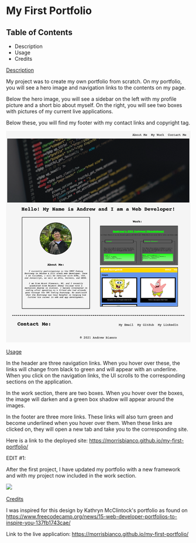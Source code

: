 # My First Portfolio

## Table of Contents

- Description
- Usage
- Credits

[Description](#Description)

My project was to create my own portfolio from scratch. On my portfolio, you will see a hero image and navigation links to the contents on my page.

Below the hero image, you will see a sidebar on the left with my profile picture and a short bio about myself. On the right, you will see two boxes with pictures of my current live applications.

Below these, you will find my footer with my contact links and copyright tag.

<img src="./assets/images/portfolio.png"/>

[Usage](#Usage)

In the header are three navigation links. When you hover over these, the links will change from black to green and will appear with an underline. When you click on the navigation links, the UI scrolls to the corresponding sections on the application.

In the work section, there are two boxes. When you hover over the boxes, the image will darken and a green box shadow will appear around the images.

In the footer are three more links. These links will also turn green and become underlined when you hover over them. When these links are clicked on, they will open a new tab and take you to the corresponding site.

Here is a link to the deployed site: https://morrisbianco.github.io/my-first-portfolio/

EDIT #1: 

After the first project, I have updated my portfolio with a new framework and with my project now included in the work section. 

<img src="./assets/images/portfolio2.png"/>

[Credits](#Credits)

I was inspired for this design by Kathryn McClintock's portfolio as found on https://www.freecodecamp.org/news/15-web-developer-portfolios-to-inspire-you-137fb1743cae/


Link to the live application: https://morrisbianco.github.io/my-first-portfolio/